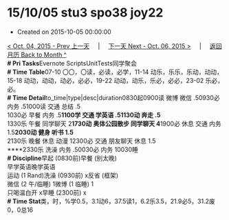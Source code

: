 # 15/10/05 stu3 spo38 joy22

* Created on 2015-10-05 00:00:00

[&lt; Oct. 04, 2015 - Prev 上一天](d04.md)     \|     [下一天 Next - Oct. 06, 2015 &gt;](d06.md)     \|     [返回月历 Back to Month ^](index.md)   
**\# Pri Tasks**Evernote ScriptsUnitTests同学聚会  
**\# Time Table**07-10 〇〇，〇读，必读，必学，11-14 动乐，乐乐，乐动，动动，15-18 动动，动动，动必，必必，19-22 动动，动乐，乐必，必必，23-02 乐必，必。  
**\# Time Detail**to\_time\|type\|desc\|duration0830起0900读 微博 微信 .50930必 内务 .51000读 交通 总结 .5  
1030必 早餐 内务 .5**1100学 交通 学英语 .51130动 奔走 .5**  
1330乐 午餐 同学聊天 2**1730动 奥体公园散步 同学聊天 4**1900必 休息 交通 内务 1.5**2030动 健身 听书 1.5**  
2130乐 晚餐 休息 动漫 12300必 交通 朋友聊天 休息 1.5  
****2330乐 洗澡 内务 .50030必 内务 10030睡  
**\# Discipline**早起 \(0830前\)早餐 \(别太晚\)  
早学英语晚学英语  
运动 \(1 Rand\)洗澡 \(0930前\) x反省 \(框架\)  
微信 \(2 午/临睡\) 1微博 \(1 临睡\) 1  
只喝温白开 x早睡 \(2300前\) x  
**\# Time Stat**类，时，%学0.5，3.1动6，37.5读1，6.2乐3.5，21.9必5，31.2废0，0总16  
  


